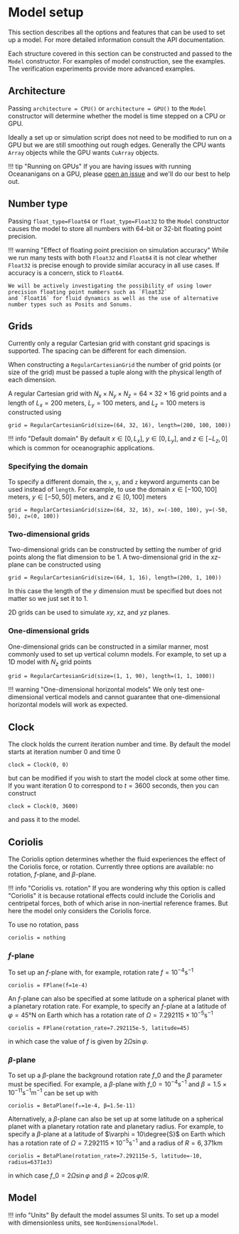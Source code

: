 # Model setup

This section describes all the options and features that can be used to set up a model. For more detailed information
consult the API documentation.

Each structure covered in this section can be constructed and passed to the `Model` constructor. For examples of model
construction, see the examples. The verification experiments provide more advanced examples.

## Architecture
Passing `architecture = CPU()` or `architecture = GPU()` to the `Model` constructor will determine whether the model
is time stepped on a CPU or GPU.

Ideally a set up or simulation script does not need to be modified to run on a GPU but we are still smoothing out
rough edges. Generally the CPU wants `Array` objects while the GPU wants `CuArray` objects.

!!! tip "Running on GPUs"
    If you are having issues with running Oceananigans on a GPU, please
    [open an issue](https://github.com/climate-machine/Oceananigans.jl/issues/new) and we'll do our best to help out.

## Number type
Passing `float_type=Float64` or `float_type=Float32` to the `Model` constructor causes the model to store all numbers
with 64-bit or 32-bit floating point precision.

!!! warning "Effect of floating point precision on simulation accuracy"
    While we run many tests with both `Float32` and `Float64` it is not clear whether `Float32` is precise enough to
    provide similar accuracy in all use cases. If accuracy is a concern, stick to `Float64`.

    We will be actively investigating the possibility of using lower precision floating point numbers such as `Float32`
    and `Float16` for fluid dynamics as well as the use of alternative number types such as Posits and Sonums.

## Grids
Currently only a regular Cartesian grid with constant grid spacings is supported. The spacing can be different for each
dimension.

When constructing a `RegularCartesianGrid` the number of grid points (or size of the grid) must be passed a tuple along
with the physical length of each dimension.

A regular Cartesian grid with $N_x \times N_y \times N_z = 64 \times 32 \times 16$ grid points and a length of
$L_x = 200$ meters, $L_y = 100$ meters, and $L_z = 100$ meters is constructed using
```@example
grid = RegularCartesianGrid(size=(64, 32, 16), length=(200, 100, 100))
```

!!! info "Default domain"
    By default $x \in [0, L_x]$, $y \in [0, L_y]$, and $z \in [-L_z, 0]$ which is common for oceanographic applications.

### Specifying the domain
To specify a different domain, the `x`, `y`, and `z` keyword arguments can be used instead of `length`. For example,
to use the domain $x \in [-100, 100]$ meters, $y \in [-50, 50]$ meters, and $z \in [0, 100]$ meters
```@example
grid = RegularCartesianGrid(size=(64, 32, 16), x=(-100, 100), y=(-50, 50), z=(0, 100))
```

### Two-dimensional grids
Two-dimensional grids can be constructed by setting the number of grid points along the flat dimension to be 1. A
two-dimensional grid in the $xz$-plane can be constructed using
```@example
grid = RegularCartesianGrid(size=(64, 1, 16), length=(200, 1, 100))
```

In this case the length of the $y$ dimension must be specified but does not matter so we just set it to 1.

2D grids can be used to simulate $xy$, $xz$, and $yz$ planes.

### One-dimensional grids
One-dimensional grids can be constructed in a similar manner, most commonly used to set up vertical column models. For
example, to set up a 1D model with $N_z$ grid points
```@example
grid = RegularCartesianGrid(size=(1, 1, 90), length=(1, 1, 1000))
```

!!! warning "One-dimensional horizontal models"
    We only test one-dimensional vertical models and cannot guarantee that one-dimensional horizontal models will work
    as expected.

## Clock
The clock holds the current iteration number and time. By default the model starts at iteration number 0 and time 0
```@example
clock = Clock(0, 0)
```
but can be modified if you wish to start the model clock at some other time. If you want iteration 0 to correspond to
$t = 3600$ seconds, then you can construct
```#@example
clock = Clock(0, 3600)
```
and pass it to the model.

## Coriolis
The Coriolis option determines whether the fluid experiences the effect of the Coriolis force, or rotation. Currently
three options are available: no rotation, $f$-plane, and $\beta$-plane.

!!! info "Coriolis vs. rotation"
    If you are wondering why this option is called "Coriolis" it is because rotational effects could include the
    Coriolis and centripetal forces, both of which arise in non-inertial reference frames. But here the model only
    considers the Coriolis force.

To use no rotation, pass
```@example
coriolis = nothing
```

### $f$-plane

To set up an $f$-plane with, for example, rotation rate $f = 10^{-4} \text{s}^{-1}$
```@example
coriolis = FPlane(f=1e-4)
```

An $f$-plane can also be specified at some latitude on a spherical planet with a planetary rotation rate. For example,
to specify an $f$-plane at a latitude of $\varphi = 45°\text{N}$ on Earth which has a rotation rate of
$\Omega = 7.292115 \times 10^{-5} \text{s}^{-1}$
```@example
coriolis = FPlane(rotation_rate=7.292115e-5, latitude=45)
```
in which case the value of $f$ is given by $2\Omega\sin\varphi$.

### $\beta$-plane
To set up a $\beta$-plane the background rotation rate $f\_0$ and the $\beta$ parameter must be specified. For example,
a $\beta$-plane with $f\_0 = 10^{-4} \text{s}^{-1}$ and $\beta = 1.5 \times 10^{-11} \text{s}^{-1}\text{m}^{-1}$ can be
set up with
```@example
coriolis = BetaPlane(f₀=1e-4, β=1.5e-11)
```

Alternatively, a $\beta$-plane can also be set up at some latitude on a spherical planet with a planetary rotation rate
and planetary radius. For example, to specify a $\beta$-plane at a latitude of $\varphi = 10\degree{S}$ on Earth
which has a rotation rate of $\Omega = 7.292115 \times 10^{-5} \text{s}^{-1}$ and a radius of $R = 6,371 \text{km}$
```@example
coriolis = BetaPlane(rotation_rate=7.292115e-5, latitude=-10, radius=6371e3)
```
in which case $f\_0 = 2\Omega\sin\varphi$ and $\beta = 2\Omega\cos\varphi / R$.

## Model

!!! info "Units"
    By default the model assumes SI units. To set up a model with dimensionless units, see `NonDimensionalModel`.
